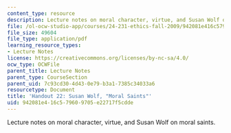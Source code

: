 ```yaml
---
content_type: resource
description: Lecture notes on moral character, virtue, and Susan Wolf on moral saints.
file: /ol-ocw-studio-app/courses/24-231-ethics-fall-2009/942081e416c579609705e22717f5cdde_MIT24_231F09_lec23.pdf
file_size: 49604
file_type: application/pdf
learning_resource_types:
- Lecture Notes
license: https://creativecommons.org/licenses/by-nc-sa/4.0/
ocw_type: OCWFile
parent_title: Lecture Notes
parent_type: CourseSection
parent_uid: 7c93cd30-4d43-0e79-b3a1-7385c34033a6
resourcetype: Document
title: 'Handout 22: Susan Wolf, "Moral Saints"'
uid: 942081e4-16c5-7960-9705-e22717f5cdde
---
```

Lecture notes on moral character, virtue, and Susan Wolf on moral saints.